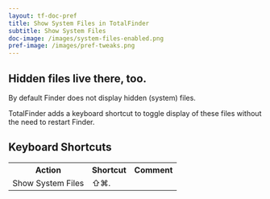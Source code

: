 ```yaml
---
layout: tf-doc-pref
title: Show System Files in TotalFinder
subtitle: Show System Files
doc-image: /images/system-files-enabled.png
pref-image: /images/pref-tweaks.png
---
```


## Hidden files live there, too.

By default Finder does not display hidden (system) files. 

TotalFinder adds a keyboard shortcut to toggle display of these files without the need to restart Finder.

## Keyboard Shortcuts

<div class="keyboard-shortcuts">
  <table border="0" cellspacing="0" cellpadding="0">
    <tr><th>Action</th><th>Shortcut</th><th>Comment</th></tr>
    <tr><td>Show System Files</td><td>⇧⌘.</td><td></td></tr>
  </table>
</div>